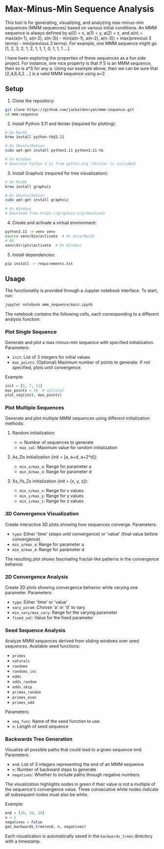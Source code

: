 # Max-Minus-Min Sequence Analysis

This tool is for generating, visualizing, and analyzing max-minus-min sequences (MMM sequences) based on various initial conditions. An MMM sequence is always defined by a(0) = x, a(1) = y, a(2) = z, and a(n) = max(a(n-1), a(n-2), a(n-3)) - min(a(n-1), a(n-2), a(n-3)) = max(previous 3 terms) - min(previous 3 terms). For example, one MMM sequence might go [1, 2, 3, 2, 1, 2, 1, 1, 1, 0, 1, 1, 1 ...].

I have been exploring the properties of these sequences as a fun side project. For instance, one nice property is that if S is an MMM sequence, then so is a*S for any a. Using our example above, then we can be sure that [2,4,6,4,2 ...] is a valid MMM sequence using a=2.

## Setup

1. Clone the repository:
```bash
git clone https://github.com/jackaldenryan/mmm-sequence.git
cd mmm-sequence
```

2. Install Python 3.11 and tkinter (required for plotting):
```bash
# On MacOS
brew install python-tk@3.11

# On Ubuntu/Debian
sudo apt-get install python3.11 python3.11-tk

# On Windows
# Download Python 3.11 from python.org (tkinter is included)
```

3. Install Graphviz (required for tree visualization):
```bash
# On MacOS
brew install graphviz

# On Ubuntu/Debian
sudo apt-get install graphviz

# On Windows
# Download from https://graphviz.org/download/
```

4. Create and activate a virtual environment:
```bash
python3.11 -m venv venv
source venv/bin/activate  # On Unix/MacOS
# OR
venv\Scripts\activate  # On Windows
```

5. Install dependencies:
```bash
pip install -r requirements.txt
```

## Usage

The functionality is provided through a Jupyter notebook interface. To start, run:
```bash
jupyter notebook mmm_sequence/main.ipynb
```

The notebook contains the following cells, each corresponding to a different analysis function:

### Plot Single Sequence

Generate and plot a max-minus-min sequence with specified initialization. Parameters:
- `init`: List of 3 integers for initial values
- `max_points`: (Optional) Maximum number of points to generate. If not specified, plots until convergence.

Example:
```python
init = [5, 7, 11]
max_points = 20  # optional
plot_seq(init, max_points)
```

### Plot Multiple Sequences

Generate and plot multiple MMM sequences using different initialization methods:

1. Random initialization:
   - `n`: Number of sequences to generate
   - `max_val`: Maximum value for random initialization

2. As_Ds initialization (init = [a, a+d, a+2*d]):
   - `min_a/max_a`: Range for parameter a
   - `min_d/max_d`: Range for parameter d

3. Xs_Ys_Zs initialization (init = [x, y, z]):
   - `min_x/max_x`: Range for x values
   - `min_y/max_y`: Range for y values
   - `min_z/max_z`: Range for z values

### 3D Convergence Visualization

Create interactive 3D plots showing how sequences converge. Parameters:
- `type`: Either 'time' (steps until convergence) or 'value' (final value before convergence)
- `min_a/max_a`: Range for parameter a
- `min_d/max_d`: Range for parameter d

The resulting plot shows fascinating fractal-like patterns in the convergence behavior.

### 2D Convergence Analysis

Create 2D plots showing convergence behavior while varying one parameter. Parameters:
- `type`: Either 'time' or 'value'
- `vary_param`: Choose 'a' or 'd' to vary
- `min_vary/max_vary`: Range for the varying parameter
- `fixed_val`: Value for the fixed parameter

### Seed Sequence Analysis

Analyze MMM sequences derived from sliding windows over seed sequences. Available seed functions:
- `primes`
- `naturals`
- `randoms`
- `randoms_inc`
- `odds`
- `odds_random`
- `odds_skip`
- `primes_random`
- `primes_even`
- `primes_odd`

Parameters:
- `seq_func`: Name of the seed function to use
- `n`: Length of seed sequence

### Backwards Tree Generation

Visualize all possible paths that could lead to a given sequence end. Parameters:
- `end`: List of 3 integers representing the end of an MMM sequence
- `n`: Number of backward steps to generate
- `negatives`: Whether to include paths through negative numbers

The visualization highlights nodes in green if their value is not a multiple of the sequence's convergence value. Three consecutive white nodes indicate all subsequent nodes must also be white.

Example:
```python
end = [20, 10, 10]
n = 5
negatives = False
gen_backwards_tree(end, n, negatives)
```

Each visualization is automatically saved in the `backwards_trees` directory with a timestamp.
